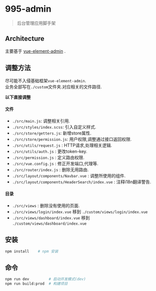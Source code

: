 # 995-admin
> 后台管理应用脚手架

## Architecture

主要基于 [vue-element-admin](https://github.com/PanJiaChen/vue-element-admin) .

## 调整方法

尽可能不入侵基础框架`vue-element-admin`.      
业务全部写在`./custom`文件夹.对应相关的文件路径.    

**以下直接调整**

#### 文件
* `./src/main.js`: 调整相关引用.
* `./src/styles/index.scss`: 引入自定义样式.
* `./src/store/getters.js`: 新增store属性.
* `./src/store/permission.js`: 用户权限,调整通过接口返回权限.
* `./src/utils/request.js` : HTTP请求,处理相关逻辑.
* `./src/utils/auth.js` : 更改token-key.
* `./src/permission.js` : 定义路由权限.
* `./src/vue.config.js` : 修正开发端口,代理等.
* `./src/router/index.js` : 删除无用路由.
* `./src/layout/components/Navbar.vue` : 调整所使用的组件.
* `./src/layout/components/HeaderSearch/index.vue` : 注释i18n翻译警告.
#### 目录
* `./src/views` : 删除没有使用的页面.    
* `./src/views/login/index.vue` 移到 `./custom/views/login/index.vue`    
* `./src/views/dashboard/index.vue` 移到 `./custom/views/dashboard/index.vue`

## 安装

``` bash
npm install    # npm 安装
```

## 命令

``` bash
npm run dev         # 启动开发模式(dev)
npm run build:prod  # 构建项目
```


